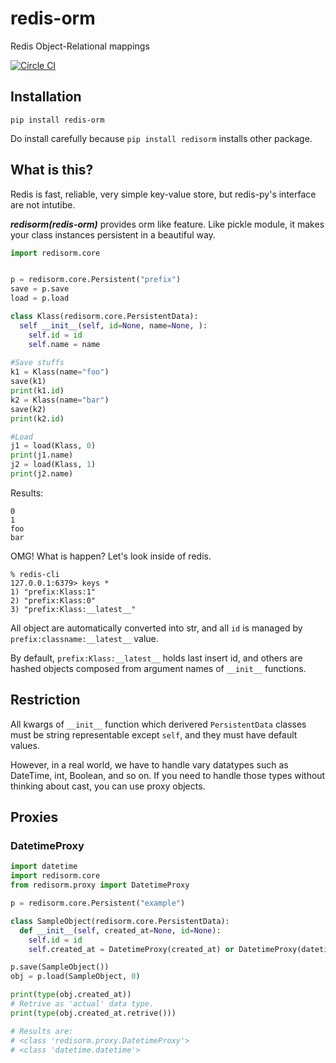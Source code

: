 # redis-orm
Redis Object-Relational mappings

[![Circle CI](https://circleci.com/gh/minamorl/redis-orm.svg?style=svg)](https://circleci.com/gh/minamorl/redis-orm)

## Installation

```
pip install redis-orm
```

Do install carefully because `pip install redisorm` installs other package.

## What is this?

Redis is fast, reliable, very simple key-value store, but redis-py's interface are not intutibe.

***redisorm(redis-orm)*** provides orm like feature. Like pickle module, it makes your class instances persistent in a beautiful way.

```python
import redisorm.core


p = redisorm.core.Persistent("prefix")
save = p.save
load = p.load

class Klass(redisorm.core.PersistentData):
  self __init__(self, id=None, name=None, ):
    self.id = id
    self.name = name
   
#Save stuffs
k1 = Klass(name="foo")
save(k1)
print(k1.id)
k2 = Klass(name="bar")
save(k2)
print(k2.id)

#Load
j1 = load(Klass, 0)
print(j1.name)
j2 = load(Klass, 1)
print(j2.name)
```

Results:
```
0
1
foo
bar
```

OMG! What is happen? Let's look inside of redis.
```
% redis-cli
127.0.0.1:6379> keys *
1) "prefix:Klass:1"
2) "prefix:Klass:0"
3) "prefix:Klass:__latest__"
```

All object are automatically converted into str, and all `id` is managed by `prefix:classname:__latest__` value.

By default, `prefix:Klass:__latest__` holds last insert id, and others are hashed objects composed from argument names of `__init__` functions.

## Restriction

All kwargs of `__init__` function which derivered `PersistentData` classes must be string representable except `self`, and they must have default values.

However, in a real world, we have to handle vary datatypes such as DateTime, int, Boolean, and so on. If you need to handle those types without thinking about cast, you can use proxy objects.

## Proxies


### DatetimeProxy
```python
import datetime
import redisorm.core
from redisorm.proxy import DatetimeProxy

p = redisorm.core.Persistent("example")

class SampleObject(redisorm.core.PersistentData):
  def __init__(self, created_at=None, id=None):
    self.id = id
    self.created_at = DatetimeProxy(created_at) or DatetimeProxy(datetime.datetime.now())

p.save(SampleObject())
obj = p.load(SampleObject, 0)

print(type(obj.created_at))
# Retrive as 'actual' data type.
print(type(obj.created_at.retrive()))

# Results are:
# <class 'redisorm.proxy.DatetimeProxy'>
# <class 'datetime.datetime'>
```
